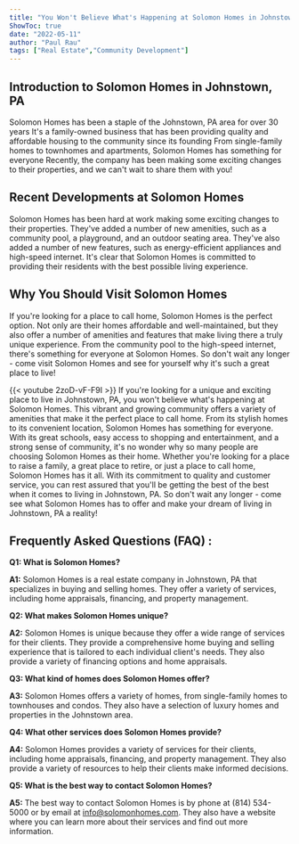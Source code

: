 ```yaml
---
title: "You Won't Believe What's Happening at Solomon Homes in Johnstown, PA!"
ShowToc: true 
date: "2022-05-11"
author: "Paul Rau" 
tags: ["Real Estate","Community Development"]
---
```

## Introduction to Solomon Homes in Johnstown, PA

Solomon Homes has been a staple of the Johnstown, PA area for over 30 years It's a family-owned business that has been providing quality and affordable housing to the community since its founding From single-family homes to townhomes and apartments, Solomon Homes has something for everyone Recently, the company has been making some exciting changes to their properties, and we can't wait to share them with you!

## Recent Developments at Solomon Homes

Solomon Homes has been hard at work making some exciting changes to their properties. They've added a number of new amenities, such as a community pool, a playground, and an outdoor seating area. They've also added a number of new features, such as energy-efficient appliances and high-speed internet. It's clear that Solomon Homes is committed to providing their residents with the best possible living experience.

## Why You Should Visit Solomon Homes

If you're looking for a place to call home, Solomon Homes is the perfect option. Not only are their homes affordable and well-maintained, but they also offer a number of amenities and features that make living there a truly unique experience. From the community pool to the high-speed internet, there's something for everyone at Solomon Homes. So don't wait any longer - come visit Solomon Homes and see for yourself why it's such a great place to live!

{{< youtube 2zoD-vF-F9I >}} 
If you're looking for a unique and exciting place to live in Johnstown, PA, you won't believe what's happening at Solomon Homes. This vibrant and growing community offers a variety of amenities that make it the perfect place to call home. From its stylish homes to its convenient location, Solomon Homes has something for everyone. With its great schools, easy access to shopping and entertainment, and a strong sense of community, it's no wonder why so many people are choosing Solomon Homes as their home. Whether you're looking for a place to raise a family, a great place to retire, or just a place to call home, Solomon Homes has it all. With its commitment to quality and customer service, you can rest assured that you'll be getting the best of the best when it comes to living in Johnstown, PA. So don't wait any longer - come see what Solomon Homes has to offer and make your dream of living in Johnstown, PA a reality!

## Frequently Asked Questions (FAQ) :
**Q1: What is Solomon Homes?**

**A1:** Solomon Homes is a real estate company in Johnstown, PA that specializes in buying and selling homes. They offer a variety of services, including home appraisals, financing, and property management. 

**Q2: What makes Solomon Homes unique?**

**A2:** Solomon Homes is unique because they offer a wide range of services for their clients. They provide a comprehensive home buying and selling experience that is tailored to each individual client's needs. They also provide a variety of financing options and home appraisals. 

**Q3: What kind of homes does Solomon Homes offer?**

**A3:** Solomon Homes offers a variety of homes, from single-family homes to townhouses and condos. They also have a selection of luxury homes and properties in the Johnstown area. 

**Q4: What other services does Solomon Homes provide?**

**A4:** Solomon Homes provides a variety of services for their clients, including home appraisals, financing, and property management. They also provide a variety of resources to help their clients make informed decisions. 

**Q5: What is the best way to contact Solomon Homes?**

**A5:** The best way to contact Solomon Homes is by phone at (814) 534-5000 or by email at info@solomonhomes.com. They also have a website where you can learn more about their services and find out more information.



